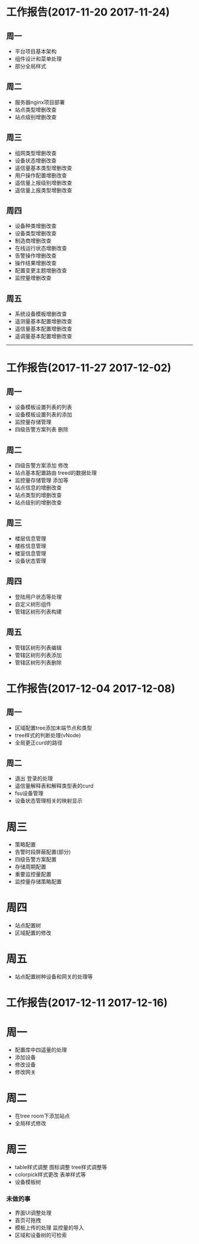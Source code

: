 # 工作报告(2017-11-20 2017-11-24)
## 周一
* 平台项目基本架构 
* 组件设计和菜单处理
* 部分全局样式

## 周二
* 服务器nginx项目部署
* 站点类型增删改查
* 站点级别增删改查


## 周三
* 组网类型增删改查
* 设备状态增删改查
* 遥信量基本类型增删改查
* 用户操作配置增删改查
* 遥信量上报级别增删改查
* 遥信量上报类型增删改查

## 周四
* 设备种类增删改查
* 设备类型增删改查
* 制造商增删改查
* 在线运行状态增删改查
* 告警操作增删改查
* 操作结果增删改查
* 配置变更主题增删改查
* 监控量增删改查

## 周五
* 系统设备模板增删改查
* 遥测量基本配置增删改查
* 遥信量基本配置增删改查
* 遥调量基本配置增删改查


---------------
# 工作报告(2017-11-27 2017-12-02)
## 周一
* 设备模板设置列表的列表 
* 设备模板设置列表的添加
* 监控量存储管理
* 四级告警方案列表 删除

## 周二
* 四级告警方案添加 修改
* 站点基本配置路由 treed的数据处理
* 监控量存储管理 添加等
* 站点信息的增删改查
* 站点类型的增删改查
* 站点级别的增删改查

## 周三
* 楼层信息管理
* 楼栋信息管理
* 楼室信息管理
* 设备状态管理

## 周四
* 登陆用户状态等处理
* 自定义树形组件
* 管辖区树形列表构建


## 周五
* 管辖区树形列表编辑 
* 管辖区树形列表添加
* 管辖区树形列表删除 


# 工作报告(2017-12-04 2017-12-08)
## 周一
* 区域配置tree添加末端节点和类型
* tree样式的判断处理(vNode)
* 全局更正curd的路径

## 周二
* 退出 登录的处理
* 遥信量解释表和解释类型表的curd
* fsu设备管理
* 设备状态管理相关的映射显示

 
# 周三

* 策略配置
* 告警时段屏蔽配置(部分)
* 四级告警方案配置
* 存储周期配置
* 重要监控量配置
* 监控量存储策略配置
        
# 周四 
* 站点配置树
* 区域配置的修改

# 周五
* 站点配置树种设备和网关的处理等



# 工作报告(2017-12-11 2017-12-16)
# 周一
* 配置库中四遥量的处理
* 添加设备  
* 修改设备
* 修改网关


# 周二
* 在tree room下添加站点
* 全局样式修改

# 周三
* table样式调整 图标调整 tree样式调整等
* colorpick样式更改 表单样式等
* 设备模板树





### 未做的事 
* 界面UI调整处理
* 首页可拖拽
* 模板上传的处理 监控量的导入
* 区域和设备树的可检索 


